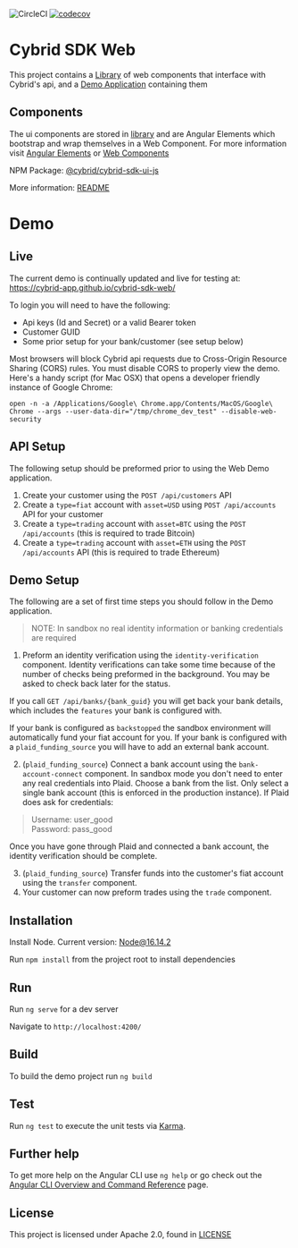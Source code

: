 ![CircleCI](https://circleci.com/gh/Cybrid-app/cybrid-sdk-web.svg?style=svg)
[![codecov](https://codecov.io/gh/Cybrid-app/cybrid-sdk-web/branch/main/graph/badge.svg?token=2U326QU5J6)](https://codecov.io/gh/Cybrid-app/cybrid-sdk-web)

# Cybrid SDK Web

This project contains a [Library](/library) of web components that interface with Cybrid's api, and a [Demo Application](/src) containing them

## Components

The ui components are stored in [library](/library) and are Angular Elements which bootstrap and wrap themselves in a Web Component. For more information visit [Angular Elements](https://angular.io/guide/elements) or [Web Components](https://developer.mozilla.org/en-US/docs/Web/Web_Components)

NPM Package: [@cybrid/cybrid-sdk-ui-js]()

More information: [README](library/README.md)

# Demo

## Live

The current demo is continually updated and live for testing at: https://cybrid-app.github.io/cybrid-sdk-web/

To login you will need to have the following:

- Api keys (Id and Secret) or a valid Bearer token
- Customer GUID
- Some prior setup for your bank/customer (see setup below)

Most browsers will block Cybrid api requests due to Cross-Origin Resource Sharing (CORS) rules. You must disable CORS to properly view the demo. Here's a handy script (for Mac OSX) that opens a developer friendly instance of Google Chrome:

```shell
open -n -a /Applications/Google\ Chrome.app/Contents/MacOS/Google\ Chrome --args --user-data-dir="/tmp/chrome_dev_test" --disable-web-security
```

## API Setup

The following setup should be preformed prior to using the Web Demo application.

1. Create your customer using the `POST /api/customers` API
2. Create a `type=fiat` account with `asset=USD` using `POST /api/accounts` API for your customer
3. Create a `type=trading` account with `asset=BTC` using the `POST /api/accounts` (this is required to trade Bitcoin)
4. Create a `type=trading` account with `asset=ETH` using the `POST /api/accounts` API (this is required to trade Ethereum)

## Demo Setup

The following are a set of first time steps you should follow in the Demo application.

> NOTE: In sandbox no real identity information or banking credentials are required

1. Preform an identity verification using the `identity-verification` component. Identity verifications can take some time because of the number of checks being preformed in the background. You may be asked to check back later for the status.

If you call `GET /api/banks/{bank_guid}` you will get back your bank details, which includes the `features` your bank is configured with.

If your bank is configured as `backstopped` the sandbox environment will automatically fund your fiat account for you. If your bank is configured with a `plaid_funding_source` you will have to add an external bank account.

2. (`plaid_funding_source`) Connect a bank account using the `bank-account-connect` component. In sandbox mode you don't need to enter any real credentials into Plaid. Choose a bank from the list. Only select a single bank account (this is enforced in the production instance). If Plaid does ask for credentials:

> Username: user_good \
> Password: pass_good

Once you have gone through Plaid and connected a bank account, the identity verification should be complete.

3. (`plaid_funding_source`) Transfer funds into the customer's fiat account using the `transfer` component.
4. Your customer can now preform trades using the `trade` component.

## Installation

Install Node. Current version: [Node@16.14.2](https://nodejs.org/en/)

Run `npm install` from the project root to install dependencies

## Run

Run `ng serve` for a dev server

Navigate to `http://localhost:4200/`

## Build

To build the demo project run `ng build`

## Test

Run `ng test` to execute the unit tests via [Karma](https://karma-runner.github.io).

## Further help

To get more help on the Angular CLI use `ng help` or go check out the [Angular CLI Overview and Command Reference](https://angular.io/cli) page.

## License

This project is licensed under Apache 2.0, found in [LICENSE](https://github.com/Cybrid-app/Cybrid-SDK/blob/main/LICENSE)
